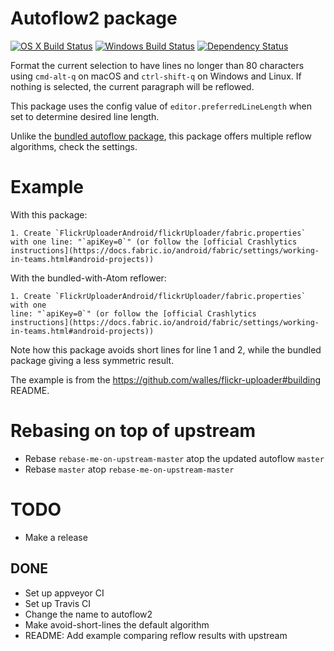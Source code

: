 # Autoflow2 package
[![OS X Build Status](https://travis-ci.org/walles/autoflow.svg?branch=master)](https://travis-ci.org/walles/autoflow) [![Windows Build Status](https://ci.appveyor.com/api/projects/status/oytr7cuefd4tpiqk/branch/master?svg=true)](https://ci.appveyor.com/project/walles/autoflow/branch/master) [![Dependency Status](https://david-dm.org/walles/autoflow.svg)](https://david-dm.org/walles/autoflow)

Format the current selection to have lines no longer than 80 characters using `cmd-alt-q` on macOS and `ctrl-shift-q` on Windows and Linux. If nothing is selected, the current paragraph will be reflowed.

This package uses the config value of `editor.preferredLineLength` when set to determine desired line length.

Unlike the [bundled autoflow package](https://atom.io/packages/autoflow), this
package offers multiple reflow algorithms, check the settings.

# Example
With this package:
```
1. Create `FlickrUploaderAndroid/flickrUploader/fabric.properties`
with one line: "`apiKey=0`" (or follow the [official Crashlytics
instructions](https://docs.fabric.io/android/fabric/settings/working-in-teams.html#android-projects))
```

With the bundled-with-Atom reflower:
```
1. Create `FlickrUploaderAndroid/flickrUploader/fabric.properties` with one
line: "`apiKey=0`" (or follow the [official Crashlytics
instructions](https://docs.fabric.io/android/fabric/settings/working-in-teams.html#android-projects))
```
Note how this package avoids short lines for line 1 and 2, while the bundled
package giving a less symmetric result.

The example is from the <https://github.com/walles/flickr-uploader#building>
README.

# Rebasing on top of upstream
* Rebase `rebase-me-on-upstream-master` atop the updated autoflow `master`
* Rebase `master` atop `rebase-me-on-upstream-master`

# TODO
* Make a release

## DONE
* Set up appveyor CI
* Set up Travis CI
* Change the name to autoflow2
* Make avoid-short-lines the default algorithm
* README: Add example comparing reflow results with upstream

